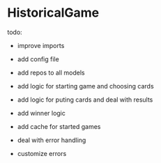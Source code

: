 # HistoricalGame

todo:
- improve imports
- add config file
- add repos to all models
- add logic for starting game and choosing cards
- add logic for puting cards and deal with results
- add winner logic

- add cache for started games

- deal with error handling
- customize errors

